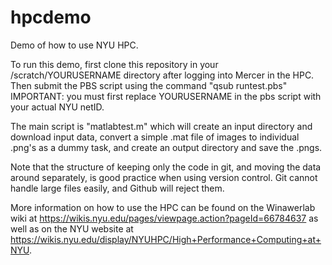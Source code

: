 # hpcdemo
Demo of how to use NYU HPC.

To run this demo, first clone this repository in your /scratch/YOURUSERNAME
directory after logging into Mercer in the HPC. Then submit the PBS
script using the command "qsub runtest.pbs"
IMPORTANT: you must first replace YOURUSERNAME in the pbs script with
your actual NYU netID.

The main script is "matlabtest.m" which will create an input directory
and download input data, convert a simple .mat file of images to individual
.png's as a dummy task, and create an output directory and save the .pngs.

Note that the structure of keeping only the code in git, and moving the
data around separately, is good practice when using version control. Git
cannot handle large files easily, and Github will reject them.

More information on how to use the HPC can be found on the Winawerlab
wiki at https://wikis.nyu.edu/pages/viewpage.action?pageId=66784637
as well as on the NYU website at https://wikis.nyu.edu/display/NYUHPC/High+Performance+Computing+at+NYU.